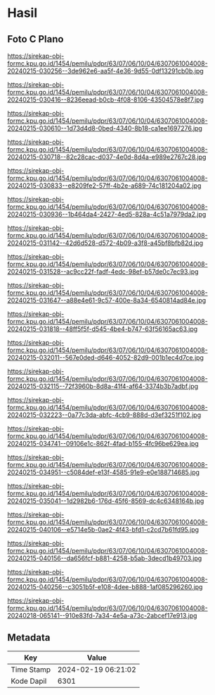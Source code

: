 # Hasil

## Foto C Plano

https://sirekap-obj-formc.kpu.go.id/1454/pemilu/pdpr/63/07/06/10/04/6307061004008-20240215-030256--3de962e6-aa5f-4e36-9d55-0df13291cb0b.jpg

https://sirekap-obj-formc.kpu.go.id/1454/pemilu/pdpr/63/07/06/10/04/6307061004008-20240215-030416--8236eead-b0cb-4f08-8106-43504578e8f7.jpg

https://sirekap-obj-formc.kpu.go.id/1454/pemilu/pdpr/63/07/06/10/04/6307061004008-20240215-030610--1d73d4d8-0bed-4340-8b18-ca1ee1697276.jpg

https://sirekap-obj-formc.kpu.go.id/1454/pemilu/pdpr/63/07/06/10/04/6307061004008-20240215-030718--82c28cac-d037-4e0d-8d4a-e989e2767c28.jpg

https://sirekap-obj-formc.kpu.go.id/1454/pemilu/pdpr/63/07/06/10/04/6307061004008-20240215-030833--e8209fe2-57ff-4b2e-a689-74c181204a02.jpg

https://sirekap-obj-formc.kpu.go.id/1454/pemilu/pdpr/63/07/06/10/04/6307061004008-20240215-030936--1b464da4-2427-4ed5-828a-4c51a7979da2.jpg

https://sirekap-obj-formc.kpu.go.id/1454/pemilu/pdpr/63/07/06/10/04/6307061004008-20240215-031142--42d6d528-d572-4b09-a3f8-a45bf8bfb82d.jpg

https://sirekap-obj-formc.kpu.go.id/1454/pemilu/pdpr/63/07/06/10/04/6307061004008-20240215-031528--ac9cc22f-fadf-4edc-98ef-b57de0c7ec93.jpg

https://sirekap-obj-formc.kpu.go.id/1454/pemilu/pdpr/63/07/06/10/04/6307061004008-20240215-031647--a88e4e61-9c57-400e-8a34-6540814ad84e.jpg

https://sirekap-obj-formc.kpu.go.id/1454/pemilu/pdpr/63/07/06/10/04/6307061004008-20240215-031818--48ff5f5f-d545-4be4-b747-63f56165ac63.jpg

https://sirekap-obj-formc.kpu.go.id/1454/pemilu/pdpr/63/07/06/10/04/6307061004008-20240215-032011--567e0ded-d646-4052-82d9-001b1ec4d7ce.jpg

https://sirekap-obj-formc.kpu.go.id/1454/pemilu/pdpr/63/07/06/10/04/6307061004008-20240215-032115--72f3960b-8d8a-41f4-af64-3374b3b7adbf.jpg

https://sirekap-obj-formc.kpu.go.id/1454/pemilu/pdpr/63/07/06/10/04/6307061004008-20240215-032223--0a77c3da-abfc-4cb9-888d-d3ef3251f102.jpg

https://sirekap-obj-formc.kpu.go.id/1454/pemilu/pdpr/63/07/06/10/04/6307061004008-20240215-034741--09106e1c-862f-4fad-b155-4fc96be629ea.jpg

https://sirekap-obj-formc.kpu.go.id/1454/pemilu/pdpr/63/07/06/10/04/6307061004008-20240215-034951--c5084def-e13f-4585-91e9-e0e188714685.jpg

https://sirekap-obj-formc.kpu.go.id/1454/pemilu/pdpr/63/07/06/10/04/6307061004008-20240215-035041--1d2982b6-176d-45f6-8569-dc4c6348164b.jpg

https://sirekap-obj-formc.kpu.go.id/1454/pemilu/pdpr/63/07/06/10/04/6307061004008-20240215-040106--e5714e5b-0ae2-4f43-bfd1-c2cd7b61fd95.jpg

https://sirekap-obj-formc.kpu.go.id/1454/pemilu/pdpr/63/07/06/10/04/6307061004008-20240215-040156--da656fcf-b881-4258-b5ab-3decd1b49703.jpg

https://sirekap-obj-formc.kpu.go.id/1454/pemilu/pdpr/63/07/06/10/04/6307061004008-20240215-040256--c3051b5f-e108-4dee-b888-1af085296260.jpg

https://sirekap-obj-formc.kpu.go.id/1454/pemilu/pdpr/63/07/06/10/04/6307061004008-20240218-065141--910e83fd-7a34-4e5a-a73c-2abcef17e913.jpg


## Metadata

| Key        | Value               |
| ---------- | ------------------- |
| Time Stamp | 2024-02-19 06:21:02 |
| Kode Dapil | 6301                |



